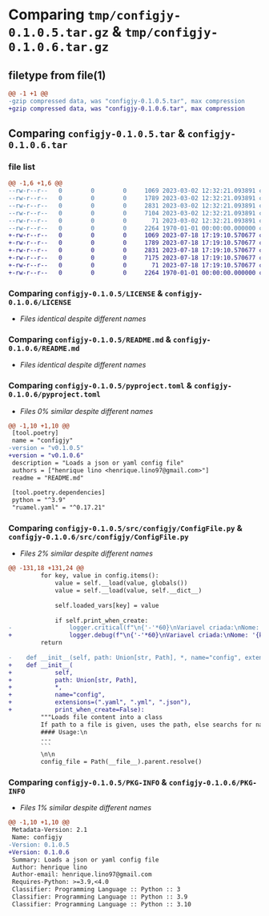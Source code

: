 # Comparing `tmp/configjy-0.1.0.5.tar.gz` & `tmp/configjy-0.1.0.6.tar.gz`

## filetype from file(1)

```diff
@@ -1 +1 @@
-gzip compressed data, was "configjy-0.1.0.5.tar", max compression
+gzip compressed data, was "configjy-0.1.0.6.tar", max compression
```

## Comparing `configjy-0.1.0.5.tar` & `configjy-0.1.0.6.tar`

### file list

```diff
@@ -1,6 +1,6 @@
--rw-r--r--   0        0        0     1069 2023-03-02 12:32:21.093891 configjy-0.1.0.5/LICENSE
--rw-r--r--   0        0        0     1789 2023-03-02 12:32:21.093891 configjy-0.1.0.5/README.md
--rw-r--r--   0        0        0     2831 2023-03-02 12:32:21.093891 configjy-0.1.0.5/pyproject.toml
--rw-r--r--   0        0        0     7104 2023-03-02 12:32:21.093891 configjy-0.1.0.5/src/configjy/ConfigFile.py
--rw-r--r--   0        0        0       71 2023-03-02 12:32:21.093891 configjy-0.1.0.5/src/configjy/__init__.py
--rw-r--r--   0        0        0     2264 1970-01-01 00:00:00.000000 configjy-0.1.0.5/PKG-INFO
+-rw-r--r--   0        0        0     1069 2023-07-18 17:19:10.570677 configjy-0.1.0.6/LICENSE
+-rw-r--r--   0        0        0     1789 2023-07-18 17:19:10.570677 configjy-0.1.0.6/README.md
+-rw-r--r--   0        0        0     2831 2023-07-18 17:19:10.570677 configjy-0.1.0.6/pyproject.toml
+-rw-r--r--   0        0        0     7175 2023-07-18 17:19:10.570677 configjy-0.1.0.6/src/configjy/ConfigFile.py
+-rw-r--r--   0        0        0       71 2023-07-18 17:19:10.570677 configjy-0.1.0.6/src/configjy/__init__.py
+-rw-r--r--   0        0        0     2264 1970-01-01 00:00:00.000000 configjy-0.1.0.6/PKG-INFO
```

### Comparing `configjy-0.1.0.5/LICENSE` & `configjy-0.1.0.6/LICENSE`

 * *Files identical despite different names*

### Comparing `configjy-0.1.0.5/README.md` & `configjy-0.1.0.6/README.md`

 * *Files identical despite different names*

### Comparing `configjy-0.1.0.5/pyproject.toml` & `configjy-0.1.0.6/pyproject.toml`

 * *Files 0% similar despite different names*

```diff
@@ -1,10 +1,10 @@
 [tool.poetry]
 name = "configjy"
-version = "v0.1.0.5"
+version = "v0.1.0.6"
 description = "Loads a json or yaml config file"
 authors = ["henrique lino <henrique.lino97@gmail.com>"]
 readme = "README.md"
 
 [tool.poetry.dependencies]
 python = "^3.9"
 "ruamel.yaml" = "^0.17.21"
```

### Comparing `configjy-0.1.0.5/src/configjy/ConfigFile.py` & `configjy-0.1.0.6/src/configjy/ConfigFile.py`

 * *Files 2% similar despite different names*

```diff
@@ -131,18 +131,24 @@
         for key, value in config.items():
             value = self.__load(value, globals())
             value = self.__load(value, self.__dict__)
 
             self.loaded_vars[key] = value
 
             if self.print_when_create:
-                logger.critical(f"\n{'-'*60}\nVariavel criada:\nNome: '{key}'\nValor: '{json.dumps(value, indent = 4, default = str)}'\nTipo: '{type(value)}'\n{'-'*60}\n")
+                logger.debug(f"\n{'-'*60}\nVariavel criada:\nNome: '{key}'\nValor: '{json.dumps(value, indent = 4, default = str)}'\nTipo: '{type(value)}'\n{'-'*60}\n")
         return
 
-    def __init__(self, path: Union[str, Path], *, name="config", extensions=(".yaml", ".yml", ".json"), print_when_create=True):
+    def __init__(
+            self,
+            path: Union[str, Path],
+            *,
+            name="config",
+            extensions=(".yaml", ".yml", ".json"),
+            print_when_create=False):
         """Loads file content into a class
         If path to a file is given, uses the path, else searchs for name + extensions\n
         #### Usage:\n
         ---
         ```
         \n\n
         config_file = Path(__file__).parent.resolve()
```

### Comparing `configjy-0.1.0.5/PKG-INFO` & `configjy-0.1.0.6/PKG-INFO`

 * *Files 1% similar despite different names*

```diff
@@ -1,10 +1,10 @@
 Metadata-Version: 2.1
 Name: configjy
-Version: 0.1.0.5
+Version: 0.1.0.6
 Summary: Loads a json or yaml config file
 Author: henrique lino
 Author-email: henrique.lino97@gmail.com
 Requires-Python: >=3.9,<4.0
 Classifier: Programming Language :: Python :: 3
 Classifier: Programming Language :: Python :: 3.9
 Classifier: Programming Language :: Python :: 3.10
```

